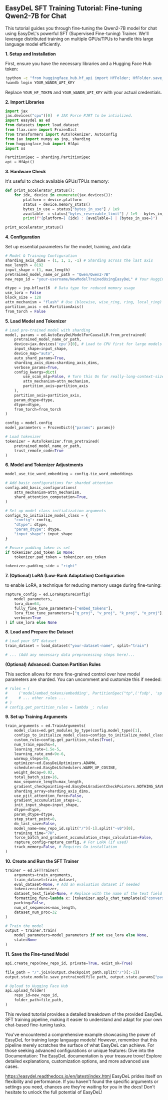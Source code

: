 ## EasyDeL SFT Training Tutorial: Fine-tuning Qwen2-7B for Chat

This tutorial guides you through fine-tuning the Qwen2-7B model for chat using EasyDeL's powerful SFT (Supervised Fine-tuning) Trainer.  We'll leverage distributed training on multiple GPUs/TPUs to handle this large language model efficiently. 

**1. Setup and Installation**

First, ensure you have the necessary libraries and a Hugging Face Hub token:

```bash
!python -c "from huggingface_hub.hf_api import HfFolder; HfFolder.save_token('YOUR_HF_TOKEN')" 
!wandb login YOUR_WANDB_API_KEY
```

Replace `YOUR_HF_TOKEN` and `YOUR_WANDB_API_KEY` with your actual credentials. 

**2. Import Libraries**

```python
import jax
jax.devices("cpu")[0]  # JAX Force PJRT to be intialized.
import easydel as ed
from datasets import load_dataset
from flax.core import FrozenDict
from transformers import AutoTokenizer, AutoConfig
from jax import numpy as jnp, sharding
from huggingface_hub import HfApi
import os

PartitionSpec = sharding.PartitionSpec
api = HfApi()
```

**3. Hardware Check**

It's useful to check available GPUs/TPUs memory:

```python
def print_accelerator_status():
    for idx, device in enumerate(jax.devices()):
        platform = device.platform
        status = device.memory_stats()
        bytes_in_use = status["bytes_in_use"] / 1e9
        available  = status["bytes_reservable_limit"] / 1e9 - bytes_in_use
        print(f"{platform=} {idx} : {available=} | {bytes_in_use=}")

print_accelerator_status()
```

**4. Configuration**

Set up essential parameters for the model, training, and data:

```python
# Model & Training Configuration
sharding_axis_dims = (1, 1, 1, -1) # Sharding across the last axis
max_length = 8192  
input_shape = (1, max_length)
pretrained_model_name_or_path = "Qwen/Qwen2-7B" 
new_repo_id = "your-username/NewModelTrainedUsingEasyDeL" # Your Hugging Face repo

dtype = jnp.bfloat16  # Data type for reduced memory usage
use_lora = False
block_size = 128
attn_mechanism = "flash" # Use (blocwise, wise_ring, ring, local_ring) for really-long-context-size (Check docs also)
partition_axis = ed.PartitionAxis()
from_torch = False 
```

**5. Load Model and Tokenizer**

```python
# Load pre-trained model with sharding
model, params = ed.AutoEasyDeLModelForCausalLM.from_pretrained(
    pretrained_model_name_or_path,
    device=jax.devices('cpu')[0], # Load to CPU first for large models
    input_shape=input_shape,
    device_map="auto",
    auto_shard_params=True,
    sharding_axis_dims=sharding_axis_dims,
    verbose_params=True,
    config_kwargs=dict(
        use_scan_mlp=False, # Turn this On for really-long-context-size
        attn_mechanism=attn_mechanism,
        partition_axis=partition_axis
    ),
    partition_axis=partition_axis,
    param_dtype=dtype,
    dtype=dtype,
    from_torch=from_torch
)

config = model.config 
model_parameters = FrozenDict({"params": params})

# Load tokenizer
tokenizer = AutoTokenizer.from_pretrained(
    pretrained_model_name_or_path,
    trust_remote_code=True
)
```

**6. Model and Tokenizer Adjustments**

```python
model_use_tie_word_embedding = config.tie_word_embeddings 

# Add basic configurations for sharded attention
config.add_basic_configurations(
    attn_mechanism=attn_mechanism,
    shard_attention_computation=True,
)

# Set up model class initialization arguments
configs_to_initialize_model_class = {
    "config": config,
    "dtype": dtype,
    "param_dtype": dtype,
    "input_shape": input_shape
}

# Ensure padding token is set
if tokenizer.pad_token is None:
    tokenizer.pad_token = tokenizer.eos_token

tokenizer.padding_side = "right" 
```

**7. (Optional) LoRA (Low-Rank Adaptation) Configuration**

to enable LoRA, a technique for reducing memory usage during fine-tuning:

```python 
rapture_config = ed.LoraRaptureConfig(
    model_parameters,
    lora_dim=64,
    fully_fine_tune_parameters=["embed_tokens"], 
    lora_fine_tune_parameters=["q_proj", "v_proj", "k_proj", "o_proj"],
    verbose=True
) if use_lora else None
```

**8. Load and Prepare the Dataset** 

```python
# Load your SFT dataset 
train_dataset = load_dataset("your-dataset-name", split="train") 

# ... (Add any necessary data preprocessing steps here)... 
```

**(Optional) Advanced: Custom Partition Rules**

This section allows for more fine-grained control over how model parameters are sharded. You can uncomment and customize this if needed:

```python
# rules = (
#     ('model/embed_tokens/embedding', PartitionSpec("tp",('fsdp', 'sp'),)),
#     # ... other rules ...
# )
# config.get_partition_rules = lambda _: rules
```

**9.  Set up Training Arguments**

```python
train_arguments = ed.TrainArguments(
    model_class=ed.get_modules_by_type(config.model_type)[1],
    configs_to_initialize_model_class=configs_to_initialize_model_class,
    custom_rule=config.get_partition_rules(True), 
    num_train_epochs=4,
    learning_rate=1.5e-5,
    learning_rate_end=9e-6,
    warmup_steps=50,
    optimizer=ed.EasyDeLOptimizers.ADAMW,
    scheduler=ed.EasyDeLSchedulers.WARM_UP_COSINE,
    weight_decay=0.02,
    total_batch_size=16,
    max_sequence_length=max_length,
    gradient_checkpointing=ed.EasyDeLGradientCheckPointers.NOTHING_SAVEABLE,
    sharding_array=sharding_axis_dims,
    use_pjit_attention_force=False,
    gradient_accumulation_steps=1,
    init_input_shape=input_shape,
    dtype=dtype,
    param_dtype=dtype,
    step_start_point=0,
    do_last_save=False,
    model_name=new_repo_id.split("/")[-1].split("-v0")[0],
    training_time="7H", 
    force_batch_and_gradient_accumulation_steps_calculation=False,
    rapture_config=rapture_config, # For LoRA (if used)
    track_memory=False, # Requires Go installation
)
```

**10. Create and Run the SFT Trainer**

```python
trainer = ed.SFTTrainer(
    arguments=train_arguments,
    train_dataset=train_dataset,
    eval_dataset=None, # Add an evaluation dataset if needed
    tokenizer=tokenizer,
    dataset_text_field=None, # Replace with the name of the text field in your dataset
    formatting_func=lambda x: [tokenizer.apply_chat_template(x["conversation"], tokenize=False)],
    packing=False, 
    num_of_sequences=max_length,
    dataset_num_proc=32 
)

# Train the model
output = trainer.train(
    model_parameters=model_parameters if not use_lora else None,
    state=None 
)
```

**11. Save the Fine-tuned Model**

```python
api.create_repo(new_repo_id, private=True, exist_ok=True)

file_path = "/".join(output.checkpoint_path.split("/")[:-1])
output.state.module.save_pretrained(file_path, output.state.params["params"], float_dtype=dtype) 

# Upload to Hugging Face Hub
api.upload_folder(
    repo_id=new_repo_id,
    folder_path=file_path,
)
```

This revised tutorial provides a detailed breakdown of the provided EasyDeL SFT training pipeline, making it easier to understand and adapt for your own chat-based fine-tuning tasks.

You've encountered a comprehensive example showcasing the power of EasyDeL for training large language models! However, remember that this pipeline merely scratches the surface of what EasyDeL can achieve.
For those seeking advanced configurations or unique features:
Dive into the Documentation: The EasyDeL documentation is your treasure trove! Explore detailed explanations, customization options, and more advanced use cases.

https://easydel.readthedocs.io/en/latest/index.html
EasyDeL prides itself on flexibility and performance. If you haven't found the specific arguments or settings you need, chances are they're waiting for you in the docs! Don't hesitate to unlock the full potential of EasyDeL!